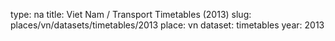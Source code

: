 type: na
title: Viet Nam / Transport Timetables (2013)
slug: places/vn/datasets/timetables/2013
place: vn
dataset: timetables
year: 2013
